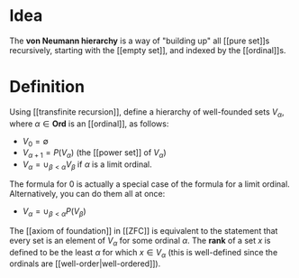 # Idea

The **von Neumann hierarchy** is a way of "building up" all [[pure set]]s recursively, starting with the [[empty set]], and indexed by the [[ordinal]]s.

# Definition

Using [[transfinite recursion]], define a hierarchy of well-founded sets $V_\alpha$, where $\alpha\in\mathbf{Ord}$ is an [[ordinal]], as follows:

* $V_0 = \emptyset$
* $V_{\alpha+1} = P(V_\alpha)$ (the [[power set]] of $V_\alpha$)
* $V_\alpha = \cup_{\beta\lt\alpha} V_\beta$ if $\alpha$ is a limit ordinal.

The formula for $0$ is actually a special case of the formula for a limit ordinal.  Alternatively, you can do them all at once:

* $V_\alpha = \cup_{\beta \lt \alpha} P(V_\beta)$

The [[axiom of foundation]] in [[ZFC]] is equivalent to the statement that every set is an element of $V_\alpha$ for some ordinal $\alpha$.  The **rank** of a set $x$ is defined to be the least $\alpha$ for which $x\in V_\alpha$ (this is well-defined since the ordinals are [[well-order|well-ordered]]).
